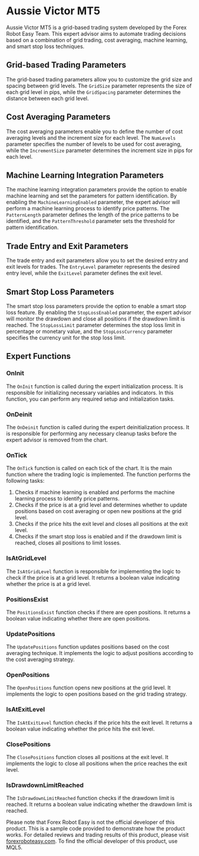 # Aussie Victor MT5

Aussie Victor MT5 is a grid-based trading system developed by the Forex Robot Easy Team. This expert advisor aims to automate trading decisions based on a combination of grid trading, cost averaging, machine learning, and smart stop loss techniques.

## Grid-based Trading Parameters

The grid-based trading parameters allow you to customize the grid size and spacing between grid levels. The `GridSize` parameter represents the size of each grid level in pips, while the `GridSpacing` parameter determines the distance between each grid level.

## Cost Averaging Parameters

The cost averaging parameters enable you to define the number of cost averaging levels and the increment size for each level. The `NumLevels` parameter specifies the number of levels to be used for cost averaging, while the `IncrementSize` parameter determines the increment size in pips for each level.

## Machine Learning Integration Parameters

The machine learning integration parameters provide the option to enable machine learning and set the parameters for pattern identification. By enabling the `MachineLearningEnabled` parameter, the expert advisor will perform a machine learning process to identify price patterns. The `PatternLength` parameter defines the length of the price patterns to be identified, and the `PatternThreshold` parameter sets the threshold for pattern identification.

## Trade Entry and Exit Parameters

The trade entry and exit parameters allow you to set the desired entry and exit levels for trades. The `EntryLevel` parameter represents the desired entry level, while the `ExitLevel` parameter defines the exit level.

## Smart Stop Loss Parameters

The smart stop loss parameters provide the option to enable a smart stop loss feature. By enabling the `StopLossEnabled` parameter, the expert advisor will monitor the drawdown and close all positions if the drawdown limit is reached. The `StopLossLimit` parameter determines the stop loss limit in percentage or monetary value, and the `StopLossCurrency` parameter specifies the currency unit for the stop loss limit.

## Expert Functions

### OnInit

The `OnInit` function is called during the expert initialization process. It is responsible for initializing necessary variables and indicators. In this function, you can perform any required setup and initialization tasks.

### OnDeinit

The `OnDeinit` function is called during the expert deinitialization process. It is responsible for performing any necessary cleanup tasks before the expert advisor is removed from the chart.

### OnTick

The `OnTick` function is called on each tick of the chart. It is the main function where the trading logic is implemented. The function performs the following tasks:

1. Checks if machine learning is enabled and performs the machine learning process to identify price patterns.
2. Checks if the price is at a grid level and determines whether to update positions based on cost averaging or open new positions at the grid level.
3. Checks if the price hits the exit level and closes all positions at the exit level.
4. Checks if the smart stop loss is enabled and if the drawdown limit is reached, closes all positions to limit losses.

### IsAtGridLevel

The `IsAtGridLevel` function is responsible for implementing the logic to check if the price is at a grid level. It returns a boolean value indicating whether the price is at a grid level.

### PositionsExist

The `PositionsExist` function checks if there are open positions. It returns a boolean value indicating whether there are open positions.

### UpdatePositions

The `UpdatePositions` function updates positions based on the cost averaging technique. It implements the logic to adjust positions according to the cost averaging strategy.

### OpenPositions

The `OpenPositions` function opens new positions at the grid level. It implements the logic to open positions based on the grid trading strategy.

### IsAtExitLevel

The `IsAtExitLevel` function checks if the price hits the exit level. It returns a boolean value indicating whether the price hits the exit level.

### ClosePositions

The `ClosePositions` function closes all positions at the exit level. It implements the logic to close all positions when the price reaches the exit level.

### IsDrawdownLimitReached

The `IsDrawdownLimitReached` function checks if the drawdown limit is reached. It returns a boolean value indicating whether the drawdown limit is reached.

Please note that Forex Robot Easy is not the official developer of this product. This is a sample code provided to demonstrate how the product works. For detailed reviews and trading results of this product, please visit [forexroboteasy.com](https://forexroboteasy.com/forex-robot-review/aussie-victor-mt5-review-grid-based-fx-trading-system/). To find the official developer of this product, use MQL5.
